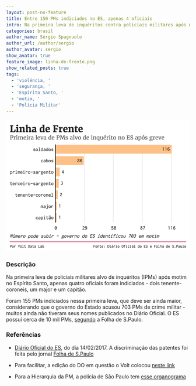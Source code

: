 ```yaml
---
layout: post-no-feature
title: Entre 150 PMs indiciados no ES, apenas 4 oficiais
intro: Na primeira leva de inquéritos contra policiais militares após motim no ES, apenas quatro oficiais foram indiciados
categories: brasil
author_name: Sérgio Spagnuolo
author_url: /author/sergio
author_avatar: sergio
show_avatar: true
feature_image: linha-de-frente.png
show_related_posts: true
tags:
  - 'violência, '
  - 'segurança, '
  - 'Espírito Santo, '
  - 'motim, '
  - 'Polícia Militar'
---
```


![Grafico PMS indiciados no ES](/graf/linha-de-frente.png)

### Descrição

Na primeira leva de policiais militares alvo de inquéritos (IPMs) após motim no Espírito Santo, apenas quatro oficiais foram indiciados - dois tenente-coroneis, um major e um capitão.

Foram 155 PMs indiciados nessa primeira leva, que deve ser ainda maior, considerando que o governo do Estado acusou 703 PMs de crime militar - muitos ainda não tiveram seus nomes publicados no Diário Oficial. O ES possuí cerca de 10 mil PMs, [segundo](http://www1.folha.uol.com.br/cotidiano/2017/02/1857545-governo-do-espirito-santo-acusa-703-pms-amotinados-por-crime-militar.shtml) a Folha de S.Paulo.


### Referências

- [Diário Oficial do ES](http://pm.to.gov.br/institucional/efetivo/hierarquia-insignia/), do dia 14/02/2017. A discriminação das patentes foi feita pelo jornal [Folha de S.Paulo](http://www1.folha.uol.com.br/cotidiano/2017/02/1859279-com-motim-da-policia-militar-mortes-no-es-sobem-quase-quatro-vezes.shtml)

- Para facilitar, a edição do DO em questão o Volt colocou [neste link](/arquivos/diario_oficial_2017-02-14_completo.pdf)

- Para a Hierarquia da PM, a polícia de São Paulo tem [esse organograma](http://www.policiamilitar.sp.gov.br/unidades/19bpmi/Hierarquia.htm)
